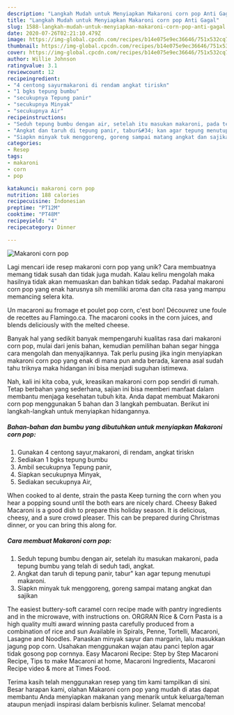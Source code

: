 ```yaml
---
description: "Langkah Mudah untuk Menyiapkan Makaroni corn pop Anti Gagal"
title: "Langkah Mudah untuk Menyiapkan Makaroni corn pop Anti Gagal"
slug: 1588-langkah-mudah-untuk-menyiapkan-makaroni-corn-pop-anti-gagal
date: 2020-07-26T02:21:10.479Z
image: https://img-global.cpcdn.com/recipes/b14e075e9ec36646/751x532cq70/makaroni-corn-pop-foto-resep-utama.jpg
thumbnail: https://img-global.cpcdn.com/recipes/b14e075e9ec36646/751x532cq70/makaroni-corn-pop-foto-resep-utama.jpg
cover: https://img-global.cpcdn.com/recipes/b14e075e9ec36646/751x532cq70/makaroni-corn-pop-foto-resep-utama.jpg
author: Willie Johnson
ratingvalue: 3.1
reviewcount: 12
recipeingredient:
- "4 centong sayurmakaroni di rendam angkat tiriskn"
- "1 bgks tepung bumbu"
- "secukupnya Tepung panir"
- "secukupnya Minyak"
- "secukupnya Air"
recipeinstructions:
- "Seduh tepung bumbu dengan air, setelah itu masukan makaroni, pada tepung bumbu yang telah di seduh tadi, angkat."
- "Angkat dan taruh di tepung panir, tabur&#34; kan agar tepung menutupi makaroni."
- "Siapkn minyak tuk menggoreng, goreng sampai matang angkat dan sajikan"
categories:
- Resep
tags:
- makaroni
- corn
- pop

katakunci: makaroni corn pop 
nutrition: 188 calories
recipecuisine: Indonesian
preptime: "PT12M"
cooktime: "PT48M"
recipeyield: "4"
recipecategory: Dinner

---
```



![Makaroni corn pop](https://img-global.cpcdn.com/recipes/b14e075e9ec36646/751x532cq70/makaroni-corn-pop-foto-resep-utama.jpg)

Lagi mencari ide resep makaroni corn pop yang unik? Cara membuatnya memang tidak susah dan tidak juga mudah. Kalau keliru mengolah maka hasilnya tidak akan memuaskan dan bahkan tidak sedap. Padahal makaroni corn pop yang enak harusnya sih memiliki aroma dan cita rasa yang mampu memancing selera kita.

Un macaroni au fromage et poulet pop corn, c&#39;est bon! Découvrez une foule de recettes au Flamingo.ca. The macaroni cooks in the corn juices, and blends deliciously with the melted cheese.

Banyak hal yang sedikit banyak mempengaruhi kualitas rasa dari makaroni corn pop, mulai dari jenis bahan, kemudian pemilihan bahan segar hingga cara mengolah dan menyajikannya. Tak perlu pusing jika ingin menyiapkan makaroni corn pop yang enak di mana pun anda berada, karena asal sudah tahu triknya maka hidangan ini bisa menjadi suguhan istimewa.


Nah, kali ini kita coba, yuk, kreasikan makaroni corn pop sendiri di rumah. Tetap berbahan yang sederhana, sajian ini bisa memberi manfaat dalam membantu menjaga kesehatan tubuh kita. Anda dapat membuat Makaroni corn pop menggunakan 5 bahan dan 3 langkah pembuatan. Berikut ini langkah-langkah untuk menyiapkan hidangannya.

<!--inarticleads1-->

##### Bahan-bahan dan bumbu yang dibutuhkan untuk menyiapkan Makaroni corn pop:

1. Gunakan 4 centong sayur,makaroni, di rendam, angkat tiriskn
1. Sediakan 1 bgks tepung bumbu
1. Ambil secukupnya Tepung panir,
1. Siapkan secukupnya Minyak,
1. Sediakan secukupnya Air,


When cooked to al dente, strain the pasta Keep turning the corn when you hear a popping sound until the both ears are nicely chard. Cheesy Baked Macaroni is a good dish to prepare this holiday season. It is delicious, cheesy, and a sure crowd pleaser. This can be prepared during Christmas dinner, or you can bring this along for. 

<!--inarticleads2-->

##### Cara membuat Makaroni corn pop:

1. Seduh tepung bumbu dengan air, setelah itu masukan makaroni, pada tepung bumbu yang telah di seduh tadi, angkat.
1. Angkat dan taruh di tepung panir, tabur&#34; kan agar tepung menutupi makaroni.
1. Siapkn minyak tuk menggoreng, goreng sampai matang angkat dan sajikan


The easiest buttery-soft caramel corn recipe made with pantry ingredients and in the microwave, with instructions on. ORGRAN Rice &amp; Corn Pasta is a high quality multi award winning pasta carefully produced from a combination of rice and sun Available in Spirals, Penne, Tortelli, Macaroni, Lasagne and Noodles. Panaskan minyak sayur dan margarin, lalu masukkan jagung pop corn. Usahakan menggunakan wajan atau panci teplon agar tidak gosong pop cornnya. Easy Macaroni Recipe: Step by Step Macaroni Recipe, Tips to make Macaroni at home, Macaroni Ingredients, Macaroni Recipe video &amp; more at Times Food. 

Terima kasih telah menggunakan resep yang tim kami tampilkan di sini. Besar harapan kami, olahan Makaroni corn pop yang mudah di atas dapat membantu Anda menyiapkan makanan yang menarik untuk keluarga/teman ataupun menjadi inspirasi dalam berbisnis kuliner. Selamat mencoba!
